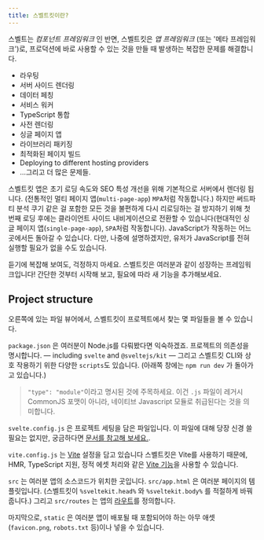 ```yaml
---
title: 스벨트킷이란?
---
```


스벨트는 _컴포넌트 프레임워크_ 인 반면, 스벨트킷은  _앱 프레임워크_ (또는 '메타 프레임워크')로, 프로덕션에 바로 사용할 수 있는 것을 만들 때 발생하는 복잡한 문제를 해결합니다.

- 라우팅
- 서버 사이드 렌더링
- 데이터 페칭
- 서비스 워커
- TypeScript 통합
- 사전 렌더링
- 싱글 페이지 앱
- 라이브러리 패키징
- 최적화된 페이지 빌드
- Deploying to different hosting providers
- ...그리고 더 많은 문제들.

스벨트킷 앱은 초기 로딩 속도와 SEO 특성 개선을 위해 기본적으로 서버에서 렌더링 됩니다. (전통적인 멀티 페이지 앱(`multi-page-app`) `MPA`처럼 작동합니다.) 하지만 써드파티 분석 쿠기 같은 걸 포함한 모든 것을  불편하게 다시 리로딩하는 걸 방지하기 위해 첫 번째 로딩 후에는 클라이언트 사이드 내비게이션으로 전환할 수 있습니다(현대적인 싱글 페이지 앱(`single-page-app`), `SPA`처럼 작동합니다). JavaScript가 작동하는 어느 곳에서든 돌아갈 수 있습니다. 다만, 나중에 설명하겠지만, 유저가 JavaScript를 전혀 실행할 필요가 없을 수도 있습니다.

듣기에 복잡해 보여도, 걱정하지 마세요. 스벨트킷은 여러분과 같이 성장하는 프레임워크입니다! 간단한 것부터 시작해 보고, 필요에 따라 새 기능을 추가해보세요.

## Project structure

오른쪽에 있는 파일 뷰어에서, 스벨트킷이 프로젝트에서 찾는 몇 파일들을 볼 수 있습니다.

`package.json` 은 여러분이 Node.js를 다뤄봤다면 익숙하겠죠. 프로젝트의 의존성을 명시합니다. — including `svelte` and `@sveltejs/kit` — 그리고 스벨트킷 CLI와 상호 작용하기 위한 다양한 `scripts`도 있습니다. (아래쪽 창에는 `npm run dev` 가 돌아가고 있습니다.)

> `"type": "module"`이라고 명시된 것에 주목하세요. 이건 `.js` 파일이 레거시 CommonJS 포맷이 아니라, 네이티브 Javascript 모듈로 취급된다는 것을 의미합니다.

`svelte.config.js` 은 프로젝트 세팅을 담은 파일입니다. 이 파일에 대해 당장 신경 쓸 필요는 없지만, 궁금하다면 [문서를 참고해 보세요.](https://kit.svelte.dev/docs/configuration).

`vite.config.js` 는 [Vite](https://vitejs.dev/) 설정을 담고 있습니다 스벨트킷은 Vite를 사용하기 때문에, HMR, TypeScript 지원, 정적 에셋 처리와 같은 [Vite 기능](https://vitejs.dev/guide/features.html)을 사용할 수 있습니다.

`src` 는 여러분 앱의 소스코드가 위치한 곳입니다. `src/app.html` 은 여러분 페이지의 템플릿입니다. (스벨트킷이 `%sveltekit.head%` 와 `%sveltekit.body%` 를 적절하게 바꿔줍니다.) 그리고 `src/routes` 는 앱의 [라우트](/tutorial/pages)를 정의합니다.

마지막으로, `static` 은 여러분 앱이 배포될 때 포함되어야 하는 아무 애셋(`favicon.png`, `robots.txt` 등)이나 넣을 수 있습니다.